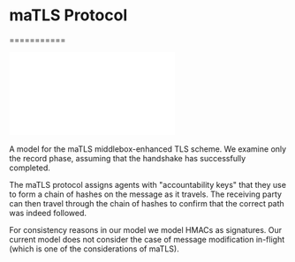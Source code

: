 # maTLS Protocol
===========

![maTLS Protocol Diagram](maTLS.pdf)

A model for the maTLS middlebox-enhanced TLS scheme. We examine only the record phase, assuming that the handshake has successfully completed.

The maTLS protocol assigns agents with "accountability keys" that they use to form a chain of hashes on the message as it travels. The receiving party can then travel through the chain of hashes to confirm that the correct path was indeed followed.

For consistency reasons in our model we model HMACs as signatures. Our current model does not consider the case of message modification in-flight (which is one of the considerations of maTLS). 